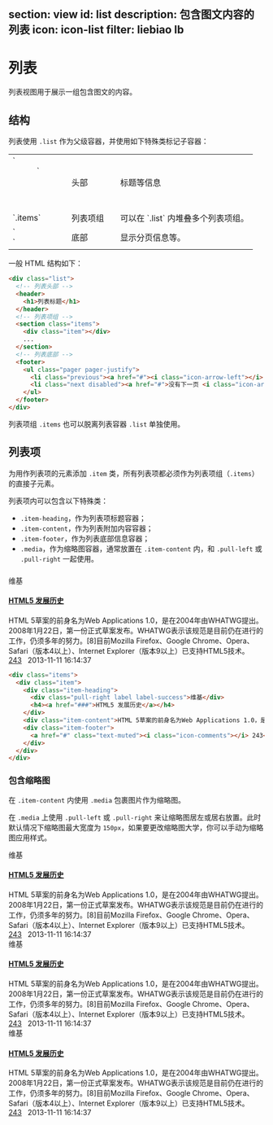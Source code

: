﻿section: view
id: list
description: 包含图文内容的列表
icon: icon-list
filter: liebiao lb
---

# 列表

列表视图用于展示一组包含图文的内容。

## 结构

列表使用 `.list` 作为父级容器，并使用如下特殊类标记子容器：

<table class="table">
  <tbody>
    <tr>
      <td style="width: 100px">`<header>`</td>
      <td style="width: 80px">头部</td>
      <td>标题等信息</td>
    </tr>
    <tr>
      <td>`.items`</td>
      <td>列表项组</td>
      <td>可以在 `.list` 内堆叠多个列表项组。</td>
    </tr>
    <tr>
      <td>`<footer>`</td>
      <td>底部</td>
      <td>显示分页信息等。</td>
    </tr>
  </tbody>
</table>

一般 HTML 结构如下：

```html
<div class="list">
  <!-- 列表头部 -->
  <header>
    <h1>列表标题</h1>
  </header>
  <!-- 列表项组 -->
  <section class="items">
    <div class="item"></div>
    ...
  </section>
  <!-- 列表底部 -->
  <footer>
    <ul class="pager pager-justify">
      <li class="previous"><a href="#"><i class="icon-arrow-left"></i> 上一页</a></li>
      <li class="next disabled"><a href="#">没有下一页 <i class="icon-arrow-right"></i></a></li>
    </ul>
  </footer>
</div>
```

列表项组 `.items` 也可以脱离列表容器 `.list` 单独使用。

## 列表项

为用作列表项的元素添加 `.item` 类，所有列表项都必须作为列表项组（`.items`）的直接子元素。

列表项内可以包含以下特殊类：

 - `.item-heading`，作为列表项标题容器；
 - `.item-content`，作为列表附加内容容器；
 - `.item-footer`，作为列表底部信息容器；
 - `.media`，作为缩略图容器，通常放置在 `.item-content` 内，和 `.pull-left` 或 `.pull-right` 一起使用。

###

<example>
  <div class="items">
    <div class="item">
      <div class="item-heading">
        <div class="pull-right label label-success">维基</div>
        <h4><a href="###">HTML5 发展历史</a></h4>
      </div>
      <div class="item-content">HTML 5草案的前身名为Web Applications 1.0，是在2004年由WHATWG提出。2008年1月22日，第一份正式草案发布。WHATWG表示该规范是目前仍在进行的工作，仍须多年的努力。[8]目前Mozilla Firefox、Google Chrome、Opera、Safari（版本4以上）、Internet Explorer（版本9以上）已支持HTML5技术。</div>
      <div class="item-footer">
        <a href="#" class="text-muted"><i class="icon-comments"></i> 243</a> &nbsp; <span class="text-muted">2013-11-11 16:14:37</span>
      </div>
    </div>
  </div>
</example>

```html
<div class="items">
  <div class="item">
    <div class="item-heading">
      <div class="pull-right label label-success">维基</div>
      <h4><a href="###">HTML5 发展历史</a></h4>
    </div>
    <div class="item-content">HTML 5草案的前身名为Web Applications 1.0，是在2004年由WHATWG提出。2008年1月22日，第一份正式草案发布。WHATWG表示该规范是目前仍在进行的工作，仍须多年的努力。[8]目前Mozilla Firefox、Google Chrome、Opera、Safari（版本4以上）、Internet Explorer（版本9以上）已支持HTML5技术。</div>
    <div class="item-footer">
      <a href="#" class="text-muted"><i class="icon-comments"></i> 243</a> &nbsp; <span class="text-muted">2013-11-11 16:14:37</span>
    </div>
  </div>
</div>
```

### 包含缩略图

在 `.item-content` 内使用 `.media` 包裹图片作为缩略图。

在 `.media` 上使用 `.pull-left` 或 `.pull-right` 来让缩略图居左或居右放置。此时默认情况下缩略图最大宽度为 `150px`，如果要更改缩略图大学，你可以手动为缩略图应用样式。

<example>
  <div class="items">
    <div class="item">
      <div class="item-heading">
        <div class="pull-right label label-success">维基</div>
        <h4><a href="###">HTML5 发展历史</a></h4>
      </div>
      <div class="item-content">
        <div class="media pull-left"><img src="docs/img/img2.jpg" alt=""></div>
        <div class="text">HTML 5草案的前身名为Web Applications 1.0，是在2004年由WHATWG提出。2008年1月22日，第一份正式草案发布。WHATWG表示该规范是目前仍在进行的工作，仍须多年的努力。[8]目前Mozilla Firefox、Google Chrome、Opera、Safari（版本4以上）、Internet Explorer（版本9以上）已支持HTML5技术。</div>
      </div>
      <div class="item-footer">
        <a href="#" class="text-muted"><i class="icon-comments"></i> 243</a> &nbsp; <span class="text-muted">2013-11-11 16:14:37</span>
      </div>
    </div>
    <div class="item">
      <div class="item-heading">
        <div class="pull-right label label-success">维基</div>
        <h4><a href="###">HTML5 发展历史</a></h4>
      </div>
      <div class="item-content">
        <div class="media pull-right"><img src="docs/img/img2.jpg" alt=""></div>
        <div class="text">HTML 5草案的前身名为Web Applications 1.0，是在2004年由WHATWG提出。2008年1月22日，第一份正式草案发布。WHATWG表示该规范是目前仍在进行的工作，仍须多年的努力。[8]目前Mozilla Firefox、Google Chrome、Opera、Safari（版本4以上）、Internet Explorer（版本9以上）已支持HTML5技术。</div>
      </div>
      <div class="item-footer">
        <a href="#" class="text-muted"><i class="icon-comments"></i> 243</a> &nbsp; <span class="text-muted">2013-11-11 16:14:37</span>
      </div>
    </div>
    <div class="item">
      <div class="item-heading">
        <div class="pull-right label label-success">维基</div>
        <h4><a href="###">HTML5 发展历史</a></h4>
      </div>
      <div class="item-content">
        <div class="media"><img src="docs/img/slide1.jpg" alt=""></div>
        <div class="text">HTML 5草案的前身名为Web Applications 1.0，是在2004年由WHATWG提出。2008年1月22日，第一份正式草案发布。WHATWG表示该规范是目前仍在进行的工作，仍须多年的努力。[8]目前Mozilla Firefox、Google Chrome、Opera、Safari（版本4以上）、Internet Explorer（版本9以上）已支持HTML5技术。</div>
      </div>
      <div class="item-footer">
        <a href="#" class="text-muted"><i class="icon-comments"></i> 243</a> &nbsp; <span class="text-muted">2013-11-11 16:14:37</span>
      </div>
    </div>
  </div>
</example>

<template class="pre-scrollable linenums"/>

```html
<div class="items">
  <div class="item">
    <div class="item-heading">
      <div class="pull-right label label-success">维基</div>
      <h4><a href="###">HTML5 发展历史</a></h4>
    </div>
    <div class="item-content">
      <div class="media pull-left"><img src="docs/img/img2.jpg" alt=""></div>
      <div class="text">HTML 5草案的前身名为Web Applications 1.0，是在2004年由WHATWG提出。2008年1月22日，第一份正式草案发布。WHATWG表示该规范是目前仍在进行的工作，仍须多年的努力。[8]目前Mozilla Firefox、Google Chrome、Opera、Safari（版本4以上）、Internet Explorer（版本9以上）已支持HTML5技术。</div>
    </div>
    <div class="item-footer">
      <a href="#" class="text-muted"><i class="icon-comments"></i> 243</a> &nbsp; <span class="text-muted">2013-11-11 16:14:37</span>
    </div>
  </div>
  <div class="item">
    <div class="item-heading">
      <div class="pull-right label label-success">维基</div>
      <h4><a href="###">HTML5 发展历史</a></h4>
    </div>
    <div class="item-content">
      <div class="media pull-right"><img src="docs/img/img2.jpg" alt=""></div>
      <div class="text">HTML 5草案的前身名为Web Applications 1.0，是在2004年由WHATWG提出。2008年1月22日，第一份正式草案发布。WHATWG表示该规范是目前仍在进行的工作，仍须多年的努力。[8]目前Mozilla Firefox、Google Chrome、Opera、Safari（版本4以上）、Internet Explorer（版本9以上）已支持HTML5技术。</div>
    </div>
    <div class="item-footer">
      <a href="#" class="text-muted"><i class="icon-comments"></i> 243</a> &nbsp; <span class="text-muted">2013-11-11 16:14:37</span>
    </div>
  </div>
  <div class="item">
    <div class="item-heading">
      <div class="pull-right label label-success">维基</div>
      <h4><a href="###">HTML5 发展历史</a></h4>
    </div>
    <div class="item-content">
      <div class="media"><img src="docs/img/slide1.jpg" alt=""></div>
      <div class="text">HTML 5草案的前身名为Web Applications 1.0，是在2004年由WHATWG提出。2008年1月22日，第一份正式草案发布。WHATWG表示该规范是目前仍在进行的工作，仍须多年的努力。[8]目前Mozilla Firefox、Google Chrome、Opera、Safari（版本4以上）、Internet Explorer（版本9以上）已支持HTML5技术。</div>
    </div>
    <div class="item-footer">
      <a href="#" class="text-muted"><i class="icon-comments"></i> 243</a> &nbsp; <span class="text-muted">2013-11-11 16:14:37</span>
    </div>
  </div>
</div>
```

### 鼠标悬停效果

为 `.items` 添加  `.items-hover` 类可以为列表项添加鼠标悬停效果。

<example>
  <div class="items items-hover">
    <div class="item">
      <div class="item-heading">
        <div class="pull-right label label-success">维基</div>
        <h4><a href="###">HTML5 发展历史</a></h4>
      </div>
      <div class="item-content">
        <div class="media pull-right"><img src="docs/img/img2.jpg" alt=""></div>
        <div class="text">HTML 5草案的前身名为Web Applications 1.0，是在2004年由WHATWG提出。2008年1月22日，第一份正式草案发布。WHATWG表示该规范是目前仍在进行的工作，仍须多年的努力。[8]目前Mozilla Firefox、Google Chrome、Opera、Safari（版本4以上）、Internet Explorer（版本9以上）已支持HTML5技术。</div>
      </div>
      <div class="item-footer">
        <a href="#" class="text-muted"><i class="icon-comments"></i> 243</a> &nbsp; <span class="text-muted">2013-11-11 16:14:37</span>
      </div>
    </div>
  </div>
</example>

```html
<div class="items items-hover">
  <div class="item">
    <div class="item-heading">
      <div class="pull-right label label-success">维基</div>
      <h4><a href="###">HTML5 发展历史</a></h4>
    </div>
    <div class="item-content">
      <div class="media pull-right"><img src="docs/img/img2.jpg" alt=""></div>
      <div class="text">HTML 5草案的前身名为Web Applications 1.0，是在2004年由WHATWG提出。2008年1月22日，第一份正式草案发布。WHATWG表示该规范是目前仍在进行的工作，仍须多年的努力。[8]目前Mozilla Firefox、Google Chrome、Opera、Safari（版本4以上）、Internet Explorer（版本9以上）已支持HTML5技术。</div>
    </div>
    <div class="item-footer">
      <a href="#" class="text-muted"><i class="icon-comments"></i> 243</a> &nbsp; <span class="text-muted">2013-11-11 16:14:37</span>
    </div>
  </div>
</div>
```

## 综合示例

<example>
  <div class="list">
    <header>
      <h3><i class="icon-list-ul"></i> 最新动态 <small>更新 123 条</small></h3>
    </header>
    <div class="items items-hover">
      <div class="item">
        <div class="item-heading">
          <div class="pull-right"><span class="text-muted">2013-11-11 16:14:37</span> &nbsp; <a href="#" class="text-muted"><i class="icon-comments"></i> 243</a></div>
          <h4><a href="###">HTML5 发展历史</a></h4>
        </div>
        <div class="item-content">
          <div class="text">HTML 5草案的前身名为Web Applications 1.0，是在2004年由WHATWG提出。2008年1月22日，第一份正式草案发布。WHATWG表示该规范是目前仍在进行的工作，仍须多年的努力。[8]目前Mozilla Firefox、Google Chrome、Opera、Safari（版本4以上）、Internet Explorer（版本9以上）已支持HTML5技术。</div>
        </div>
      </div>
      <div class="item">
        <div class="item-heading">
          <div class="pull-right label label-success">维基</div>
          <h4><a href="###">HTML5 发展历史</a></h4>
        </div>
        <div class="item-content">
          <div class="text">HTML 5草案的前身名为Web Applications 1.0，是在2004年由WHATWG提出。2008年1月22日，第一份正式草案发布。WHATWG表示该规范是目前仍在进行的工作，仍须多年的努力。[8]目前Mozilla Firefox、Google Chrome、Opera、Safari（版本4以上）、Internet Explorer（版本9以上）已支持HTML5技术。</div>
        </div>
        <div class="item-footer">
          <a href="#" class="text-muted"><i class="icon-comments"></i> 243</a> &nbsp; <span class="text-muted">2013-11-11 16:14:37</span>
        </div>
      </div>
      <div class="item">
        <div class="item-heading">
          <div class="pull-right label label-success">维基</div>
          <h4><a href="###">HTML5 发展历史</a></h4>
        </div>
        <div class="item-content">
          <div class="media pull-right"><img src="docs/img/img2.jpg" alt=""></div>
          <div class="text">HTML 5草案的前身名为Web Applications 1.0，是在2004年由WHATWG提出。2008年1月22日，第一份正式草案发布。WHATWG表示该规范是目前仍在进行的工作，仍须多年的努力。[8]目前Mozilla Firefox、Google Chrome、Opera、Safari（版本4以上）、Internet Explorer（版本9以上）已支持HTML5技术。</div>
        </div>
        <div class="item-footer">
          <a href="#" class="text-muted"><i class="icon-comments"></i> 243</a> &nbsp; <span class="text-muted">2013-11-11 16:14:37</span>
        </div>
      </div>
      <div class="item">
        <div class="item-heading">
          <div class="pull-right"><a href="###"><i class="icon-pencil"></i> 编辑</a> &nbsp;<a href="#"><i class="icon-remove"></i> 删除</a></div>
          <h4><span class="label label-success">维基</span> <a href="###">HTML5 发展历史</a></h4>
        </div>
        <div class="item-content">
          <div class="text">HTML 5草案的前身名为Web Applications 1.0，是在2004年由WHATWG提出。2008年1月22日，第一份正式草案发布。WHATWG表示该规范是目前仍在进行的工作，仍须多年的努力。[8]目前Mozilla Firefox、Google Chrome、Opera、Safari（版本4以上）、Internet Explorer（版本9以上）已支持HTML5技术。</div>
        </div>
        <div class="item-footer">
          <a href="#" class="text-muted"><i class="icon-comments"></i> 243</a> &nbsp; <span class="text-muted">2013-11-11 16:14:37</span>
        </div>
      </div>
    </div>
    <footer>
      <ul class="pager">
        <li class="previous"><a href="#">« 上一页</a></li>
        <li><a href="#">1</a></li>
        <li><a href="#">⋯</a></li>
        <li><a href="#">6</a></li>
        <li class="active"><a href="#">7</a></li>
        <li><a href="#">8</a></li>
        <li><a href="#">9</a></li>
        <li><a href="#">⋯</a></li>
        <li><a href="#">12</a></li>
        <li class="next"><a href="#">下一页 »</a></li>
      </ul>
    </footer>
  </div>
</example>

<template class="pre-scrollable linenums"/>

```html
<div class="list">
  <header>
    <h3><i class="icon-list-ul"></i> 最新动态 <small>更新 123 条</small></h3>
  </header>
  <div class="items items-hover">
    <div class="item">
      <div class="item-heading">
        <div class="pull-right"><span class="text-muted">2013-11-11 16:14:37</span> &nbsp; <a href="#" class="text-muted"><i class="icon-comments"></i> 243</a></div>
        <h4><a href="###">HTML5 发展历史</a></h4>
      </div>
      <div class="item-content">
        <div class="text">HTML 5草案的前身名为Web Applications 1.0，是在2004年由WHATWG提出。2008年1月22日，第一份正式草案发布。WHATWG表示该规范是目前仍在进行的工作，仍须多年的努力。[8]目前Mozilla Firefox、Google Chrome、Opera、Safari（版本4以上）、Internet Explorer（版本9以上）已支持HTML5技术。</div>
      </div>
    </div>
    <div class="item">
      <div class="item-heading">
        <div class="pull-right label label-success">维基</div>
        <h4><a href="###">HTML5 发展历史</a></h4>
      </div>
      <div class="item-content">
        <div class="text">HTML 5草案的前身名为Web Applications 1.0，是在2004年由WHATWG提出。2008年1月22日，第一份正式草案发布。WHATWG表示该规范是目前仍在进行的工作，仍须多年的努力。[8]目前Mozilla Firefox、Google Chrome、Opera、Safari（版本4以上）、Internet Explorer（版本9以上）已支持HTML5技术。</div>
      </div>
      <div class="item-footer">
        <a href="#" class="text-muted"><i class="icon-comments"></i> 243</a> &nbsp; <span class="text-muted">2013-11-11 16:14:37</span>
      </div>
    </div>
    <div class="item">
      <div class="item-heading">
        <div class="pull-right label label-success">维基</div>
        <h4><a href="###">HTML5 发展历史</a></h4>
      </div>
      <div class="item-content">
        <div class="media pull-right"><img src="docs/img/img2.jpg" alt=""></div>
        <div class="text">HTML 5草案的前身名为Web Applications 1.0，是在2004年由WHATWG提出。2008年1月22日，第一份正式草案发布。WHATWG表示该规范是目前仍在进行的工作，仍须多年的努力。[8]目前Mozilla Firefox、Google Chrome、Opera、Safari（版本4以上）、Internet Explorer（版本9以上）已支持HTML5技术。</div>
      </div>
      <div class="item-footer">
        <a href="#" class="text-muted"><i class="icon-comments"></i> 243</a> &nbsp; <span class="text-muted">2013-11-11 16:14:37</span>
      </div>
    </div>
    <div class="item">
      <div class="item-heading">
        <div class="pull-right"><a href="###"><i class="icon-pencil"></i> 编辑</a> &nbsp;<a href="#"><i class="icon-remove"></i> 删除</a></div>
        <h4><span class="label label-success">维基</span> <a href="###">HTML5 发展历史</a></h4>
      </div>
      <div class="item-content">
        <div class="text">HTML 5草案的前身名为Web Applications 1.0，是在2004年由WHATWG提出。2008年1月22日，第一份正式草案发布。WHATWG表示该规范是目前仍在进行的工作，仍须多年的努力。[8]目前Mozilla Firefox、Google Chrome、Opera、Safari（版本4以上）、Internet Explorer（版本9以上）已支持HTML5技术。</div>
      </div>
      <div class="item-footer">
        <a href="#" class="text-muted"><i class="icon-comments"></i> 243</a> &nbsp; <span class="text-muted">2013-11-11 16:14:37</span>
      </div>
    </div>
  </div>
  <footer>
    <ul class="pager">
      <li class="previous"><a href="#">« 上一页</a></li>
      <li><a href="#">1</a></li>
      <li><a href="#">⋯</a></li>
      <li><a href="#">6</a></li>
      <li class="active"><a href="#">7</a></li>
      <li><a href="#">8</a></li>
      <li><a href="#">9</a></li>
      <li><a href="#">⋯</a></li>
      <li><a href="#">12</a></li>
      <li class="next"><a href="#">下一页 »</a></li>
    </ul>
  </footer>
</div>
```

## 更紧凑的列表

通过为 `.list` 添加 `list-condensed` 类来获得更加紧凑的列表视图，适合放置在没有内边距的容器内。

<example style="padding: 0">
  <div class="list list-condensed">
    <header>
      <h3><i class="icon-list-ul"></i> 最新动态 <small>更新 123 条</small></h3>
    </header>
    <div class="items items-hover">
      <div class="item">
        <div class="item-heading">
          <div class="pull-right"><span class="text-muted">2013-11-11 16:14:37</span> &nbsp; <a href="#" class="text-muted"><i class="icon-comments"></i> 243</a></div>
          <h4><a href="###">HTML5 发展历史</a></h4>
        </div>
        <div class="item-content">
          <div class="text">HTML 5草案的前身名为Web Applications 1.0，是在2004年由WHATWG提出。2008年1月22日，第一份正式草案发布。WHATWG表示该规范是目前仍在进行的工作，仍须多年的努力。[8]目前Mozilla Firefox、Google Chrome、Opera、Safari（版本4以上）、Internet Explorer（版本9以上）已支持HTML5技术。</div>
        </div>
      </div>
      <div class="item">
        <div class="item-heading">
          <div class="pull-right label label-success">维基</div>
          <h4><a href="###">HTML5 发展历史</a></h4>
        </div>
        <div class="item-content">
          <div class="text">HTML 5草案的前身名为Web Applications 1.0，是在2004年由WHATWG提出。2008年1月22日，第一份正式草案发布。WHATWG表示该规范是目前仍在进行的工作，仍须多年的努力。[8]目前Mozilla Firefox、Google Chrome、Opera、Safari（版本4以上）、Internet Explorer（版本9以上）已支持HTML5技术。</div>
        </div>
        <div class="item-footer">
          <a href="#" class="text-muted"><i class="icon-comments"></i> 243</a> &nbsp; <span class="text-muted">2013-11-11 16:14:37</span>
        </div>
      </div>
      <div class="item">
        <div class="item-heading">
          <div class="pull-right label label-success">维基</div>
          <h4><a href="###">HTML5 发展历史</a></h4>
        </div>
        <div class="item-content">
          <div class="media pull-right"><img src="docs/img/img2.jpg" alt=""></div>
          <div class="text">HTML 5草案的前身名为Web Applications 1.0，是在2004年由WHATWG提出。2008年1月22日，第一份正式草案发布。WHATWG表示该规范是目前仍在进行的工作，仍须多年的努力。[8]目前Mozilla Firefox、Google Chrome、Opera、Safari（版本4以上）、Internet Explorer（版本9以上）已支持HTML5技术。</div>
        </div>
        <div class="item-footer">
          <a href="#" class="text-muted"><i class="icon-comments"></i> 243</a> &nbsp; <span class="text-muted">2013-11-11 16:14:37</span>
        </div>
      </div>
      <div class="item">
        <div class="item-heading">
          <div class="pull-right"><a href="###"><i class="icon-pencil"></i> 编辑</a> &nbsp;<a href="#"><i class="icon-remove"></i> 删除</a></div>
          <h4><span class="label label-success">维基</span> <a href="###">HTML5 发展历史</a></h4>
        </div>
        <div class="item-content">
          <div class="text">HTML 5草案的前身名为Web Applications 1.0，是在2004年由WHATWG提出。2008年1月22日，第一份正式草案发布。WHATWG表示该规范是目前仍在进行的工作，仍须多年的努力。[8]目前Mozilla Firefox、Google Chrome、Opera、Safari（版本4以上）、Internet Explorer（版本9以上）已支持HTML5技术。</div>
        </div>
        <div class="item-footer">
          <a href="#" class="text-muted"><i class="icon-comments"></i> 243</a> &nbsp; <span class="text-muted">2013-11-11 16:14:37</span>
        </div>
      </div>
    </div>
    <footer>
      <ul class="pager">
        <li class="previous"><a href="#">« 上一页</a></li>
        <li><a href="#">1</a></li>
        <li><a href="#">⋯</a></li>
        <li><a href="#">6</a></li>
        <li class="active"><a href="#">7</a></li>
        <li><a href="#">8</a></li>
        <li><a href="#">9</a></li>
        <li><a href="#">⋯</a></li>
        <li><a href="#">12</a></li>
        <li class="next"><a href="#">下一页 »</a></li>
      </ul>
    </footer>
  </div>
</example>

<template class="pre-scrollable linenums"/>

```html
<div class="list list-condensed">
  <header>
    <h3><i class="icon-list-ul"></i> 最新动态 <small>更新 123 条</small></h3>
  </header>
  <div class="items items-hover">
    <div class="item">
      <div class="item-heading">
        <div class="pull-right"><span class="text-muted">2013-11-11 16:14:37</span> &nbsp; <a href="#" class="text-muted"><i class="icon-comments"></i> 243</a></div>
        <h4><a href="###">HTML5 发展历史</a></h4>
      </div>
      <div class="item-content">
        <div class="text">HTML 5草案的前身名为Web Applications 1.0，是在2004年由WHATWG提出。2008年1月22日，第一份正式草案发布。WHATWG表示该规范是目前仍在进行的工作，仍须多年的努力。[8]目前Mozilla Firefox、Google Chrome、Opera、Safari（版本4以上）、Internet Explorer（版本9以上）已支持HTML5技术。</div>
      </div>
    </div>
    <div class="item">
      <div class="item-heading">
        <div class="pull-right label label-success">维基</div>
        <h4><a href="###">HTML5 发展历史</a></h4>
      </div>
      <div class="item-content">
        <div class="text">HTML 5草案的前身名为Web Applications 1.0，是在2004年由WHATWG提出。2008年1月22日，第一份正式草案发布。WHATWG表示该规范是目前仍在进行的工作，仍须多年的努力。[8]目前Mozilla Firefox、Google Chrome、Opera、Safari（版本4以上）、Internet Explorer（版本9以上）已支持HTML5技术。</div>
      </div>
      <div class="item-footer">
        <a href="#" class="text-muted"><i class="icon-comments"></i> 243</a> &nbsp; <span class="text-muted">2013-11-11 16:14:37</span>
      </div>
    </div>
    <div class="item">
      <div class="item-heading">
        <div class="pull-right label label-success">维基</div>
        <h4><a href="###">HTML5 发展历史</a></h4>
      </div>
      <div class="item-content">
        <div class="media pull-right"><img src="docs/img/img2.jpg" alt=""></div>
        <div class="text">HTML 5草案的前身名为Web Applications 1.0，是在2004年由WHATWG提出。2008年1月22日，第一份正式草案发布。WHATWG表示该规范是目前仍在进行的工作，仍须多年的努力。[8]目前Mozilla Firefox、Google Chrome、Opera、Safari（版本4以上）、Internet Explorer（版本9以上）已支持HTML5技术。</div>
      </div>
      <div class="item-footer">
        <a href="#" class="text-muted"><i class="icon-comments"></i> 243</a> &nbsp; <span class="text-muted">2013-11-11 16:14:37</span>
      </div>
    </div>
    <div class="item">
      <div class="item-heading">
        <div class="pull-right"><a href="###"><i class="icon-pencil"></i> 编辑</a> &nbsp;<a href="#"><i class="icon-remove"></i> 删除</a></div>
        <h4><span class="label label-success">维基</span> <a href="###">HTML5 发展历史</a></h4>
      </div>
      <div class="item-content">
        <div class="text">HTML 5草案的前身名为Web Applications 1.0，是在2004年由WHATWG提出。2008年1月22日，第一份正式草案发布。WHATWG表示该规范是目前仍在进行的工作，仍须多年的努力。[8]目前Mozilla Firefox、Google Chrome、Opera、Safari（版本4以上）、Internet Explorer（版本9以上）已支持HTML5技术。</div>
      </div>
      <div class="item-footer">
        <a href="#" class="text-muted"><i class="icon-comments"></i> 243</a> &nbsp; <span class="text-muted">2013-11-11 16:14:37</span>
      </div>
    </div>
  </div>
  <footer>
    <ul class="pager">
      <li class="previous"><a href="#">« 上一页</a></li>
      <li><a href="#">1</a></li>
      <li><a href="#">⋯</a></li>
      <li><a href="#">6</a></li>
      <li class="active"><a href="#">7</a></li>
      <li><a href="#">8</a></li>
      <li><a href="#">9</a></li>
      <li><a href="#">⋯</a></li>
      <li><a href="#">12</a></li>
      <li class="next"><a href="#">下一页 »</a></li>
    </ul>
  </footer>
</div>
```
